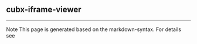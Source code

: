 ## cubx-iframe-viewer

<hr/>
Note This page is generated based on the markdown-syntax. For details see <http://daringfireball.net/projects/markdown/syntax/>
